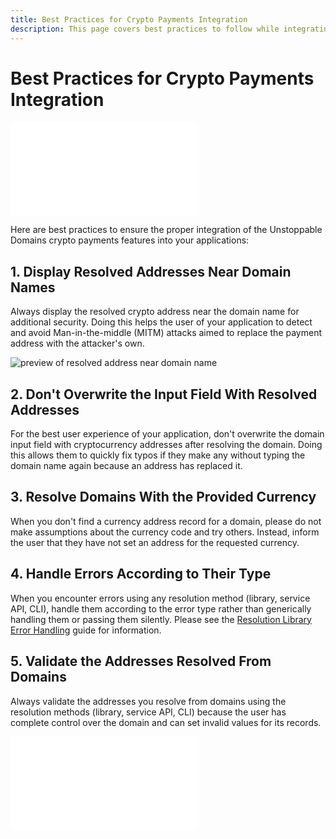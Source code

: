 ```yaml
---
title: Best Practices for Crypto Payments Integration
description: This page covers best practices to follow while integrating crypto payments.
---
```


# Best Practices for Crypto Payments Integration

<embed src="/snippets/_new-tld-warning.md" />

Here are best practices to ensure the proper integration of the Unstoppable Domains crypto payments features into your applications:

## 1. Display Resolved Addresses Near Domain Names

Always display the resolved crypto address near the domain name for additional security. Doing this helps the user of your application to detect and avoid Man-in-the-middle (MITM) attacks aimed to replace the payment address with the attacker's own.

![preview of resolved address near domain name](/images/successful-domain-resolving.png '#display=block;margin-left=auto;margin-right=auto;width=50%;')

## 2. Don't Overwrite the Input Field With Resolved Addresses

For the best user experience of your application, don't overwrite the domain input field with cryptocurrency addresses after resolving the domain. Doing this allows them to quickly fix typos if they make any without typing the domain name again because an address has replaced it.

## 3. Resolve Domains With the Provided Currency

When you don't find a currency address record for a domain, please do not make assumptions about the currency code and try others. Instead, inform the user that they have not set an address for the requested currency.

## 4. Handle Errors According to Their Type

When you encounter errors using any resolution method (library, service API, CLI), handle them according to the error type rather than generically handling them or passing them silently. Please see the [Resolution Library Error Handling](../../developer-toolkit/resolution-libraries/library-error-handling/) guide for information.

## 5. Validate the Addresses Resolved From Domains

Always validate the addresses you resolve from domains using the resolution methods (library, service API, CLI) because the user has complete control over the domain and can set invalid values for its records.

<embed src="/snippets/_discord.md" />
